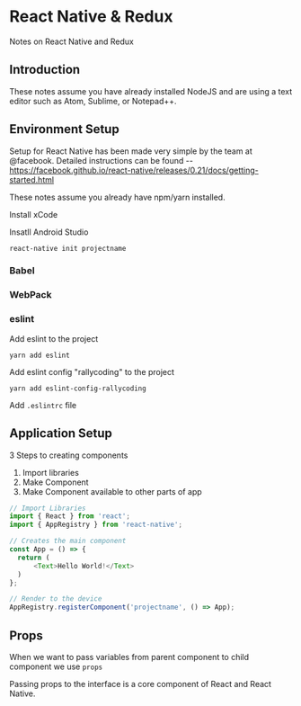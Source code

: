 # React Native & Redux

Notes on React Native and Redux

## Introduction

These notes assume you have already installed NodeJS and are using a text editor such as Atom, Sublime, or Notepad++.

## Environment Setup

Setup for React Native has been made very simple by the team at @facebook. Detailed instructions can be found -- https://facebook.github.io/react-native/releases/0.21/docs/getting-started.html

These notes assume you already have npm/yarn installed. 

Install xCode

Insatll Android Studio

`react-native init projectname`

### Babel


### WebPack


### eslint

Add eslint to the project

`yarn add eslint`

Add eslint config "rallycoding" to the project

`yarn add eslint-config-rallycoding`

Add `.eslintrc` file


## Application Setup

3 Steps to creating components

1. Import libraries
2. Make Component
3. Make Component available to other parts of app

```Javascript
// Import Libraries
import { React } from 'react';
import { AppRegistry } from 'react-native';

// Creates the main component
const App = () => {
  return (
      <Text>Hello World!</Text>
  )
};

// Render to the device
AppRegistry.registerComponent('projectname', () => App);
```

## Props

When we want to pass variables from parent component to child component we use `props`

Passing props to the interface is a core component of React and React Native. 

